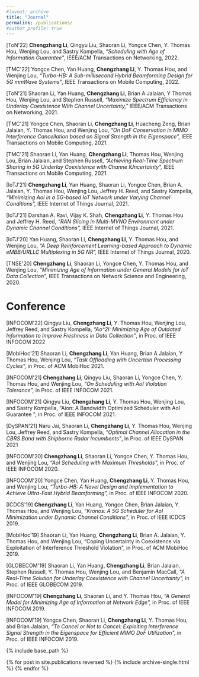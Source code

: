 ```yaml
---
#layout: archive
title: "Journal"
permalink: /publications/
#author_profile: true
---
```


[ToN'22] **Chengzhang Li**, Qingyu Liu, Shaoran Li, Yongce Chen, Y. Thomas Hou, Wenjing Lou, and Sastry Kompella, _“Scheduling with Age of Information Guarantee"_, IEEE/ACM Transactions on Networking, 2022.

[TMC'22] Yongce Chen, Yan Huang, **Chengzhang Li**, Y. Thomas Hou, and Wenjing Lou, _“Turbo-HB: A Sub-millisecond Hybrid Beamforming Design for 5G mmWave Systems"_, IEEE Transactions on Mobile Computing, 2022.

[ToN'21] Shaoran Li, Yan Huang, **Chengzhang Li**, Brian A Jalaian, Y Thomas Hou, Wenjing Lou,
and Stephen Russell, _“Maximize Spectrum Efficiency in Underlay Coexistence With Channel
Uncertainty,"_ IEEE/ACM Transactions on Networking, 2021.

[TMC'21] Yongce Chen, Shaoran Li, **Chengzhang Li**, Huacheng Zeng, Brian Jalaian, Y. Thomas Hou, and Wenjing Lou, _“On DoF Conservation in MIMO Interference Cancellation based on Signal Strength in the Eigenspace",_ IEEE Transactions on Mobile Computing, 2021.

[TMC'21] Shaoran Li, Yan Huang, **Chengzhang Li**, Thomas Hou, Wenjing Lou, Brian Jalaian, and Stephen Russell, _“Achieving Real-Time Spectrum Sharing in 5G Underlay Coexistence with Channe lUncertainty",_ IEEE Transactions on Mobile Computing, 2021.

[IoTJ'21] **Chengzhang Li**, Yan Huang, Shaoran Li, Yongce Chen, Brian A. Jalaian, Y. Thomas Hou,
Wenjing Lou, Jeffrey H. Reed, and Sastry Kompella, _“Minimizing AoI in a 5G-based IoT Network
under Varying Channel Conditions",_ IEEE Internet of Things Journal, 2021.

[IoTJ'21] Darshan A. Ravi, Vijay K. Shah, **Chengzhang Li**, Y. Thomas Hou and Jeffrey H. Reed, 
_“RAN Slicing in Multi-MVNO Environment under Dynamic Channel Conditions",_ IEEE Internet of Things Journal, 2021.


[IoTJ'20] Yan Huang, Shaoran Li, **Chengzhang Li**, Y. Thomas Hou, and Wenjing Lou, _“A Deep Reinforcement
Learning-based Approach to Dynamic eMBB/URLLC Multiplexing in 5G NR",_ IEEE
Internet of Things Journal, 2020.

[TNSE'20] **Chengzhang Li**, Shaoran Li, Yongce Chen, Y. Thomas Hou, and Wenjing Lou, _“Minimizing Age
of Information under General Models for IoT Data Collection",_ IEEE Transactions on Network
Science and Engineering, 2020.

Conference
======
[INFOCOM'22] Qingyu Liu, **Chengzhang Li**, Y. Thomas Hou, Wenjing Lou, Jeffrey Reed, and Sastry Kompella,
_“Ao^2I: Minimizing Age of Outdated Information to Improve Freshness in Data Collection"_, in Proc.
of IEEE INFOCOM 2022

[MobiHoc'21] Shaoran Li, **Chengzhang Li**, Yan Huang, Brian A Jalaian, Y Thomas Hou, Wenjing Lou, _“Task
Offloading with Uncertain Processing Cycles",_ in Proc. of ACM MobiHoc 2021.

[INFOCOM'21] **Chengzhang Li**, Qingyu Liu, Shaoran Li, Yongce Chen, Y. Thomas Hou, and Wenjing Lou, _“On
Scheduling with AoI Violation Tolerance",_ in Proc. of IEEE INFOCOM 2021.

[INFOCOM'21] Qingyu Liu, **Chengzhang Li**, Y. Thomas Hou, Wenjing Lou, and Sastry Kompella, “Aion: A
Bandwidth Optimized Scheduler with AoI Guarantee ", in Proc. of IEEE INFOCOM 2021.

[DySPAN'21] Naru Jai, Shaoran Li, **Chengzhang Li**, Y. Thomas Hou, Wenjing Lou, Jeffrey Reed, and Sastry
Kompella, _“Optimal Channel Allocation in the CBRS Band with Shipborne Radar Incumbents"_,
in Proc. of IEEE DySPAN 2021

[INFOCOM'20] **Chengzhang Li**, Shaoran Li, Yongce Chen, Y. Thomas Hou, and Wenjing Lou, _“AoI Scheduling
with Maximum Thresholds",_ in Proc. of IEEE INFOCOM 2020.

[INFOCOM'20] Yongce Chen, Yan Huang, **Chengzhang Li**, Y. Thomas Hou, and Wenjing Lou, _“Turbo-HB: A
Novel Design and Implementation to Achieve Ultra-Fast Hybrid Beamforming",_ in Proc. of IEEE
INFOCOM 2020.

[ICDCS'19] **Chengzhang Li**, Yan Huang, Yongce Chen, Brian Jalaian, Y. Thomas Hou, and Wenjing Lou,
_“Kronos: A 5G Scheduler for AoI Minimization under Dynamic Channel Conditions",_ in Proc. of
IEEE ICDCS 2019.

[MobiHoc'19] Shaoran Li, Yan Huang, **Chengzhang Li**, Brian A. Jalaian, Y. Thomas Hou, and Wenjing Lou,
“Coping Uncertainty in Coexistence via Exploitation of Interference Threshold Violation", in Proc.
of ACM MobiHoc 2019.

[GLOBECOM'19] Shaoran Li, Yan Huang, **Chengzhang Li**, Brian Jalaian, Stephen Russell, Y. Thomas Hou,
Wenjing Lou, and Benjamin MacCall, _“A Real-Time Solution for Underlay Coexistence with
Channel Uncertainty",_ in Proc. of IEEE GLOBECOM 2019.

[INFOCOM'19] **Chengzhang Li**, Shaoran Li, and Y. Thomas Hou, _“A General Model for Minimizing Age of
Information at Network Edge",_ in Proc. of IEEE INFOCOM 2019.

[INFOCOM'19] Yongce Chen, Shaoran Li, **Chengzhang Li**, Y. Thomas Hou, abd Brian Jalaian, _“To Cancel or
Not to Cancel: Exploiting Interference Signal Strength in the Eigenspace for Efficient MIMO DoF
Utilization",_ in Proc. of IEEE INFOCOM 2019.






{% include base_path %}

{% for post in site.publications reversed %}
  {% include archive-single.html %}
{% endfor %}
